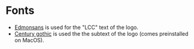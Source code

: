 # Fonts

- [Edmonsans](http://www.losttype.com/font/?name=edmondsans) is used for the "LCC" text of the logo.
- [Century gothic](https://www.myfonts.com/fonts/mti/century-gothic/) is used the the subtext of the logo (comes preinstalled on MacOS).
